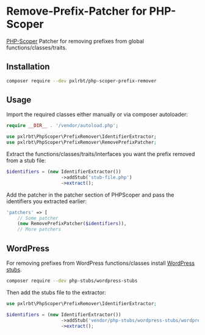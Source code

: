 # Remove-Prefix-Patcher for PHP-Scoper

[PHP-Scoper](https://github.com/humbug/php-scoper) Patcher for removing prefixes from global functions/classes/traits.

## Installation
```sh
composer require --dev pxlrbt/php-scoper-prefix-remover
```

## Usage

Import the required classes either manually or via composer autoloader:
```php
require __DIR__ . '/vendor/autoload.php';

use pxlrbt\PhpScoper\PrefixRemover\IdentifierExtractor;
use pxlrbt\PhpScoper\PrefixRemover\RemovePrefixPatcher;
```

Extract the functions/classes/traits/interfaces you want the prefix removed from a stub file:
```php
$identifiers = (new IdentifierExtractor())
                    ->addStub('stub-file.php')
                    ->extract();
```

Add the patcher in the patcher section of PHPScoper and pass the identifiers you extracted earlier:
```php
'patchers' => [
    // Some patcher
    (new RemovePrefixPatcher($identifiers)),
    // More patchers
```


## WordPress

For removing prefixes from WordPress functions/classes install [WordPress stubs](https://github.com/php-stubs/wordpress-stubs).
```sh
composer require --dev php-stubs/wordpress-stubs
```

Then add the stubs file to the extractor:

```php
use pxlrbt\PhpScoper\PrefixRemover\IdentifierExtractor;

$identifiers = (new IdentifierExtractor())
                    ->addStub('vendor/php-stubs/wordpress-stubs/wordpress-stubs.php')
                    ->extract();
```
